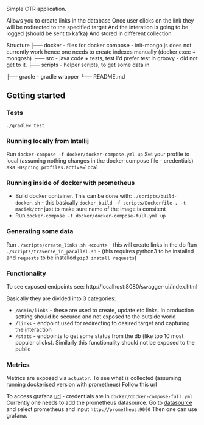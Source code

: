 Simple CTR application. 

Allows you to create links in the database
Once user clicks on the link they will be redirected to the specified target
And the interation is going to be logged (should be sent to kafka)
And stored in different collection

Structure
├── docker
    - files for docker compose - init-mongo.js does not currently work hence one needs to create
    indexes manually (docker exec + mongosh)
├── src
    - java code + tests, test I'd prefer test in groovy - did not get to it.
├── scripts
    - helper scripts, to get some data in 

├── gradle
    - gradle wrapper
└── README.md

## Getting started

### Tests
`./gradlew test`

### Running locally from Intellij

Run `docker-compose -f docker/docker-compose.yml up`
Set your profile to local (assuming nothing changes in the docker-compose file - credentials)
aka `-Dspring.profiles.active=local`

### Running inside of docker with prometheus
* Build docker container. This can be done with:
`./scripts/build-docker.sh` - this basically `docker build -f scripts/Dockerfile . -t maciek/ctr` just to make sure name of the image is consitent
* Run `docker-compose -f docker/docker-compose-full.yml up`

### Generating some data
Run `./scripts/create_links.sh <count>` - this will create <count> links in the db
Run `./scripts/traverse_in_parallel.sh` - (this requires python3 to be installed and `requests` to be installed `pip3 install requests`)

### Functionality
To see exposed endpoints see:
http://localhost:8080/swagger-ui/index.html

Basically they are divided into 3 categories:
* `/admin/links` - these are used to create, update etc links.
  In production setting should be secured and not exposed to the outside world
* `/links` - endpoint used for redirecting to desired target and capturing the interaction
* `/stats` - endpoints to get some status from the db (like top 10 most popular clicks).  Similarly this functionality should not be exposed to the public

### Metrics 
Metrics are exposed via `actuator`. To see what is collected (assuming running dockerised version with prometheus)
Follow this [url](http://localhost:9090/graph?g0.expr=%7Bjob%3D%22service%22%7D&g0.tab=1&g0.stacked=0&g0.show_exemplars=0&g0.range_input=1h)

To access grafana [url](http://localhost:3000) - credentials are in `docker/docker-compose-full.yml`
Currently one needs to add the prometheus datasource.
Go to [datasource](http://localhost:3000/datasources/new) and select prometheus and input `http://prometheus:9090`
Then one can use grafana.
